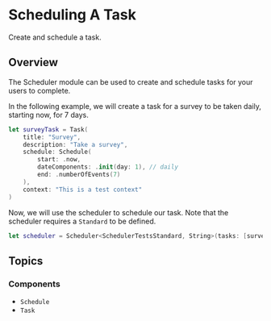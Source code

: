# Scheduling A Task

<!--
                  
This source file is part of the CardinalKit open-source project

SPDX-FileCopyrightText: 2022 Stanford University and the project authors (see CONTRIBUTORS.md)

SPDX-License-Identifier: MIT
             
-->

Create and schedule a task.

## Overview

The Scheduler module can be used to create and schedule tasks for your users to complete.

In the following example, we will create a task for a survey to be taken daily, starting now, for 7 days.

```swift
let surveyTask = Task(
    title: "Survey",
    description: "Take a survey",
    schedule: Schedule(
        start: .now,
        dateComponents: .init(day: 1), // daily
        end: .numberOfEvents(7)
    ),
    context: "This is a test context"
)
```

Now, we will use the scheduler to schedule our task. Note that the scheduler requires a `Standard` to be defined.

```swift
let scheduler = Scheduler<SchedulerTestsStandard, String>(tasks: [surveyTask])
```

## Topics

### Components

- ``Schedule``
- ``Task``
